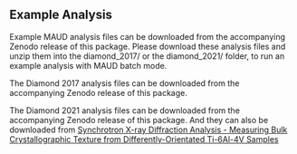 Example Analysis
-----------

Example MAUD analysis files can be downloaded from the accompanying Zenodo release of this package. Please download these analysis files and unzip them into the diamond_2017/ or the diamond_2021/ folder, to run an example analysis with MAUD batch mode.

The Diamond 2017 analysis files can be downloaded from the accompanying Zenodo release of this package.

The Diamond 2021 analysis files can be downloaded from the accompanying Zenodo release of this package. And they can also be downloaded from [Synchrotron X-ray Diffraction Analysis - Measuring Bulk Crystallographic Texture from Differently-Orientated Ti-6Al-4V Samples](https://doi.org/10.5281/zenodo.7311323)